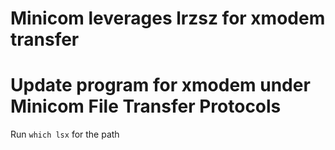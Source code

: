 # Minicom leverages lrzsz for xmodem transfer
# Update program for xmodem under Minicom File Transfer Protocols 

Run `which lsx` for the path 
